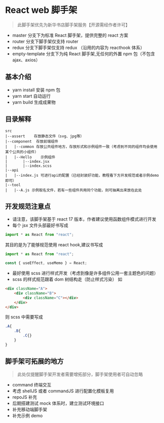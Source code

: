 # React web 脚手架

> 此脚手架优先为新华书店脚手架服务【开源需经作者许可】

-   master 分支下为标准 React 脚手架，提供完整的 react 方案
-   router 分支下脚手架仅支持 router
-   redux 分支下脚手架仅支持 redux （沿用的内容为 reacthook 体系）
-   empty-template 分支下为纯 React 脚手架,无任何的外置 npm 包（不包含 ajax、axios）

## 基本介绍

-   yarn install 安装 npm 包
-   yarn start 自动运行
-   yarn build 生成成果物

## 目录解释

```
src
|--assert    存放静态文件（svg、jpg等）
|--component  存放前端组件
|   |--common 存放公共组件地方，存放形式和示例组件一致（考虑到不同的组件均会使用某个公共的小组件）
|   |--Hello    示例组件
|       |--index.jsx
|       |--index.scss
|--api
|   |--index.js 可进行api的配置（已经封装好功能，教程看下方开发规范或者示例demo即可）
|--tool
|   |--A.js 示例取名文件，若有一些组件共用同个功能，则可抽离出来放在此处
```

## 开发规范注意点

-   请注意，该脚手架基于 react 17 版本，作者建议使用函数组件模式进行开发
-   每个 jsx 文件头部最好书写成

```javascript
import * as React from "react";
```

其目的是为了能够规范使用 react hook,建议书写成

```javascript
import * as React from "react";

const { useEffect, useMemo } = React;
```

-   最好使用 scss 进行样式开发（考虑到像是许多组件公用一套主题色的问题）
-   scss 的样式规范跟着 dom 树结构走（防止样式污染）
    如

```html
<div className="A">
    <div className="B">
        <div className="C"></div>
    </div>
</div>
```

则 scss 中需要写成

```sass
.A{
    .B{
        .C{}
    }
}
```

## 脚手架可拓展的地方

> 此处仅提醒脚手架开发者需要增拓部分，脚手架使用者可自动忽略

-   command 终端交互
-   考虑 shellJS 或者 commandJS 进行配置化模板复用
-   repoJS 补充
-   后期搭建测试 mock 体系时，建立测试环境接口
-   补充移动端脚手架
-   补充示例 demo
